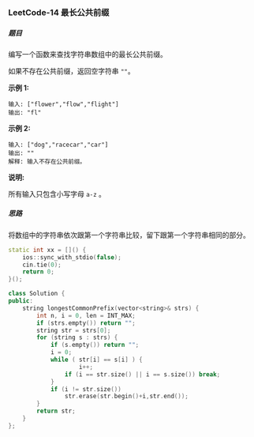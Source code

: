 ### LeetCode-14 	最长公共前缀

##### 题目

编写一个函数来查找字符串数组中的最长公共前缀。

如果不存在公共前缀，返回空字符串 `""`。

**示例 1:**

```
输入: ["flower","flow","flight"]
输出: "fl"
```

**示例 2:**

```
输入: ["dog","racecar","car"]
输出: ""
解释: 输入不存在公共前缀。
```

**说明:**

所有输入只包含小写字母 `a-z` 。

##### 思路

将数组中的字符串依次跟第一个字符串比较，留下跟第一个字符串相同的部分。

```c++
static int xx = []() {
    ios::sync_with_stdio(false);
    cin.tie(0);
    return 0;
}();

class Solution {
public:
    string longestCommonPrefix(vector<string>& strs) {
        int n, i = 0, len = INT_MAX;
        if (strs.empty()) return "";
        string str = strs[0];
        for (string s : strs) {
            if (s.empty()) return "";
            i = 0;
            while ( str[i] == s[i] ) {
                    i++;
                if (i == str.size() || i == s.size()) break;
            }
            if (i != str.size()) 
                str.erase(str.begin()+i,str.end());
        }
        return str;
    }
};
```